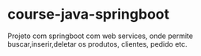 # course-java-springboot
Projeto com springboot com web services, onde permite buscar,inserir,deletar os produtos, clientes, pedido etc.
